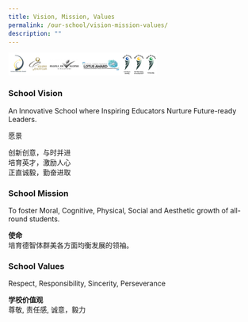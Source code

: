 ```yaml
---
title: Vision, Mission, Values
permalink: /our-school/vision-mission-values/
description: ""
---
```

![School Award Logos](/images/School_awards_Logos-300x46.png)

### **School Vision**

An Innovative School where Inspiring Educators Nurture Future-ready Leaders.

愿景

创新创意，与时并进  
培育英才，激励人心  
正直诚毅，勤奋进取

### **School Mission**

To foster Moral, Cognitive, Physical, Social and Aesthetic growth of all-round students.

**使命** <br>
培育德智体群美各方面均衡发展的领袖。

### **School Values**

Respect, Responsibility, Sincerity, Perseverance

**学校价值观**  
尊敬, 责任感, 诚意，毅力

[  
](https://www.ncps.moe.edu.sg/our-school/vision-mission-values/#top)